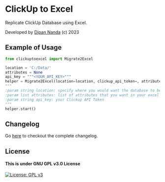 # ClickUp to Excel
Replicate ClickUp Database using Excel.

Developed by [Dipan Nanda](https://github.com/themagicalmammal) (c) 2023

## Example of Usage

```python
from clickuptoexcel import Migrate2Excel

location = 'C:/Data/'
attributes = None
api_key = """<YOUR_API_KEY>"""
helper = Migrate2Excel(location=location, clickup_api_token=, attribute_values=attributes)
"""
:param string location: specify where you would want the database to be replicated
:param list attributes: list of attributes that you want in your excel files
:param string api_key: your Clickup API Token
"""
helper.start()
```

## Changelog
Go [here](CHANGELOG.md) to checkout the complete changelog.

## License
#### This is under GNU GPL v3.0 License
[![License: GPL v3](https://img.shields.io/badge/License-GPLv3-blue.svg)](LICENSE)

